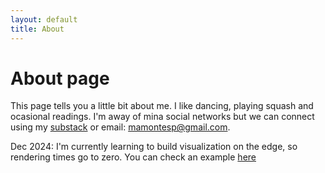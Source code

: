```yaml
---
layout: default
title: About
---
```


# About page

This page tells you a little bit about me. I like dancing, playing squash and ocasional readings. I'm away of mina social networks but we can connect using my [substack](https://andreamontes.substack.com/about) or email: mamontesp@gmail.com.

Dec 2024: I'm currently learning to build visualization on the edge, so rendering times go to zero. You can check an example [here](https://amontes-qventus.github.io/plotly-example.html)